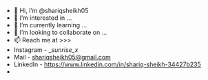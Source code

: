 - 👋 Hi, I’m @shariqsheikh05
- 👀 I’m interested in ...
- 🌱 I’m currently learning ...
- 💞️ I’m looking to collaborate on ...
- 📫 Reach me at >>>
- Instagram - __sunrise_x_
- Mail - shariqsheikh05@gmail.com
- LinkedIn - https://www.linkedin.com/in/shariq-sheikh-34427b235
- 

<!---
shariqsheikh05/shariqsheikh05 is a ✨ special ✨ repository because its `README.md` (this file) appears on your GitHub profile.
You can click the Preview link to take a look at your changes.
--->
